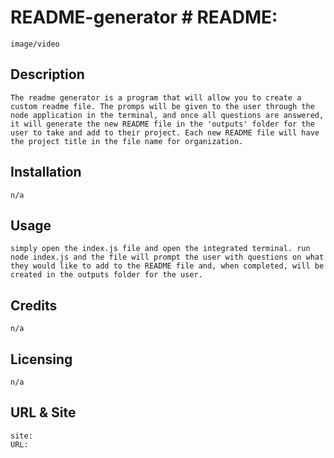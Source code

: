 # README-generator # README:
    
    image/video
    
    
## Description
    The readme generator is a program that will allow you to create a custom readme file. The promps will be given to the user through the node application in the terminal, and once all questions are answered, it will generate the new README file in the 'outputs' folder for the user to take and add to their project. Each new README file will have the project title in the file name for organization.


## Installation
    n/a

## Usage
    simply open the index.js file and open the integrated terminal. run node index.js and the file will prompt the user with questions on what they would like to add to the README file and, when completed, will be created in the outputs folder for the user.

## Credits
    n/a

 ## Licensing
    n/a
        
 ## URL & Site
    site: 
    URL: 
   